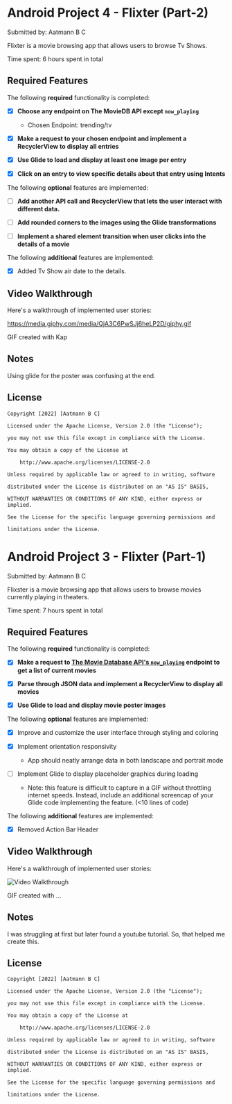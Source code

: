 # Android Project 4 - Flixter (Part-2)

Submitted by: Aatmann B C

Flixter is a movie browsing app that allows users to browse Tv Shows. 

Time spent: 6 hours spent in total

## Required Features

The following **required** functionality is completed:

- [x] **Choose any endpoint on The MovieDB API except `now_playing`**

  - Chosen Endpoint: trending/tv

- [x] **Make a request to your chosen endpoint and implement a RecyclerView to display all entries**

- [x] **Use Glide to load and display at least one image per entry**

- [x] **Click on an entry to view specific details about that entry using Intents**

The following **optional** features are implemented:

- [ ] **Add another API call and RecyclerView that lets the user interact with different data.** 

- [ ] **Add rounded corners to the images using the Glide transformations**

- [ ] **Implement a shared element transition when user clicks into the details of a movie**

The following **additional** features are implemented:

- [x] Added Tv Show air date to the details.

## Video Walkthrough

Here's a walkthrough of implemented user stories:

https://media.giphy.com/media/QjA3C6PwSJj6heLP2D/giphy.gif


GIF created with Kap  



## Notes

Using glide for the poster was confusing at the end.

## License

    Copyright [2022] [Aatmann B C]

    Licensed under the Apache License, Version 2.0 (the "License");

    you may not use this file except in compliance with the License.

    You may obtain a copy of the License at

        http://www.apache.org/licenses/LICENSE-2.0

    Unless required by applicable law or agreed to in writing, software

    distributed under the License is distributed on an "AS IS" BASIS,

    WITHOUT WARRANTIES OR CONDITIONS OF ANY KIND, either express or implied.

    See the License for the specific language governing permissions and

    limitations under the License.
    
    
# Android Project 3 - Flixter (Part-1)

Submitted by: Aatmann B C

Flixster is a movie browsing app that allows users to browse movies currently playing in theaters.

Time spent: 7 hours spent in total

## Required Features

The following **required** functionality is completed:

- [x] **Make a request to [The Movie Database API's `now_playing`](https://developers.themoviedb.org/3/movies/get-now-playing) endpoint to get a list of current movies**

- [x] **Parse through JSON data and implement a RecyclerView to display all movies**

- [x] **Use Glide to load and display movie poster images**

The following **optional** features are implemented:

- [x] Improve and customize the user interface through styling and coloring

- [x] Implement orientation responsivity

  - App should neatly arrange data in both landscape and portrait mode

- [ ] Implement Glide to display placeholder graphics during loading

  - Note: this feature is difficult to capture in a GIF without throttling internet speeds.  Instead, include an additional screencap of your Glide code implementing the feature.  (<10 lines of code)

The following **additional** features are implemented:
-[x] Removed Action Bar Header

## Video Walkthrough

Here's a walkthrough of implemented user stories:

<img src='https://media.giphy.com/media/QjA3C6PwSJj6heLP2D/giphy-downsized.gif' title='Video Walkthrough' width='' alt='Video Walkthrough' />

<!-- Replace this with whatever GIF tool you used! -->

GIF created with ...  

<!-- Recommended tools:

[Kap](https://getkap.co/) for macOS

[ScreenToGif](https://www.screentogif.com/) for Windows

[peek](https://github.com/phw/peek) for Linux. -->

## Notes

I was struggling at first but later found a youtube tutorial. So, that helped me create this.

## License

    Copyright [2022] [Aatmann B C]

    Licensed under the Apache License, Version 2.0 (the "License");

    you may not use this file except in compliance with the License.

    You may obtain a copy of the License at

        http://www.apache.org/licenses/LICENSE-2.0

    Unless required by applicable law or agreed to in writing, software

    distributed under the License is distributed on an "AS IS" BASIS,

    WITHOUT WARRANTIES OR CONDITIONS OF ANY KIND, either express or implied.

    See the License for the specific language governing permissions and

    limitations under the License.
